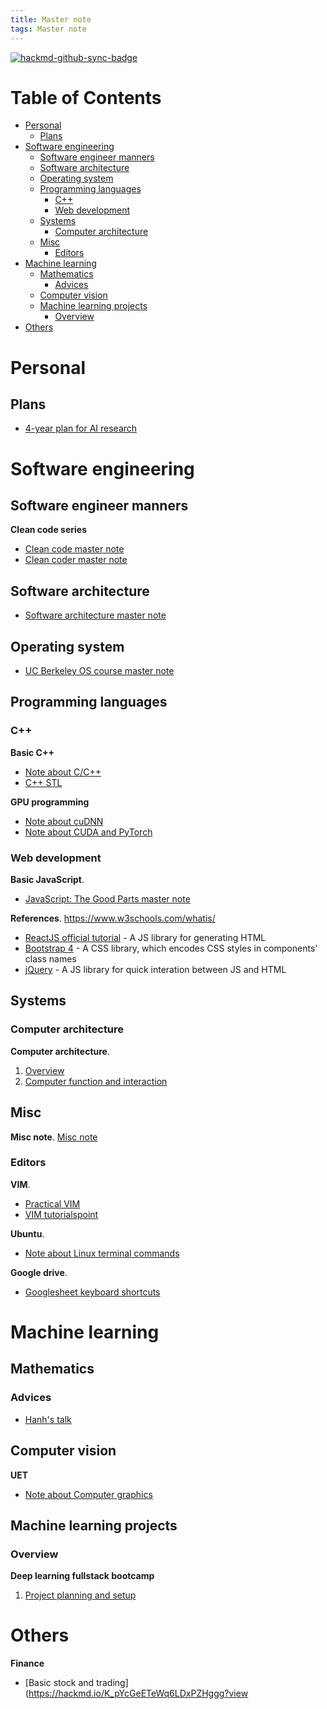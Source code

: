 ```yaml
---
title: Master note
tags: Master note
---
```


[![hackmd-github-sync-badge](https://hackmd.io/J83nKamqTE2kooPfuoR04Q/badge)](https://hackmd.io/J83nKamqTE2kooPfuoR04Q)

<!-- TOC titleSize:1 tabSpaces:2 depthFrom:1 depthTo:6 withLinks:1 updateOnSave:1 orderedList:0 skip:0 title:1 charForUnorderedList:* -->
# Table of Contents
* [Personal](#personal)
  * [Plans](#plans)
* [Software engineering](#software-engineering)
  * [Software engineer manners](#software-engineer-manners)
  * [Software architecture](#software-architecture)
  * [Operating system](#operating-system)
  * [Programming languages](#programming-languages)
    * [C++](#c)
    * [Web development](#web-development)
  * [Systems](#systems)
    * [Computer architecture](#computer-architecture)
  * [Misc](#misc)
    * [Editors](#editors)
* [Machine learning](#machine-learning)
  * [Mathematics](#mathematics)
    * [Advices](#advices)
  * [Computer vision](#computer-vision)
  * [Machine learning projects](#machine-learning-projects)
    * [Overview](#overview)
* [Others](#others)
<!-- /TOC -->

# Personal
## Plans
* [4-year plan for AI research](/J65joJN6SPOI7QBReDiY_g?view)

# Software engineering
## Software engineer manners
**Clean code series**
* [Clean code master note](https://hackmd.io/YSjsy5TJQuOzP6cdDVRT3A?view)
* [Clean coder master note](https://hackmd.io/zxYGwSIzR7iSIkqLpjQdMw?view)

## Software architecture
* [Software architecture master note](https://hackmd.io/86JWJm7fRvKVDY5cfY4LqQ?view)

## Operating system
* [UC Berkeley OS course master note](https://hackmd.io/F7eB-plmRVSgUKDq8EaTcw?view)

## Programming languages
### C++
**Basic C++**
* [Note about C/C++](https://hackmd.io/TMesCGlqR-KKwQ1rGBM1mQ?view)
* [C++ STL](https://hackmd.io/wS_oMt0FRYeemOFMCS8Raw?view)

**GPU programming**
* [Note about cuDNN](https://hackmd.io/Clk2X9KNS_--eixNqUHR8A?view)
* [Note about CUDA and PyTorch](https://hackmd.io/gOjrElk0TCeW89JZ3xXcwg?view)

### Web development
**Basic JavaScript**.
* [JavaScript: The Good Parts master note](https://hackmd.io/rbVVjGY_SW6DelaGc_tZ1w?view)

**References**. https://www.w3schools.com/whatis/
* [ReactJS official tutorial](https://hackmd.io/RPSWGy2eQwKhunELRxFP7A?view) - A JS library for generating HTML
* [Bootstrap 4](https://www.w3schools.com/bootstrap4/default.asp) - A CSS library, which encodes CSS styles in components' class names
* [jQuery](https://www.w3schools.com/jquery/default.asp) - A JS library for quick interation between JS and HTML

## Systems
### Computer architecture
**Computer architecture**.
1. [Overview](https://hackmd.io/kykmpdRzSvaQHfNLw1j6FA?view)
2. [Computer function and interaction](https://hackmd.io/MZbk5OgcSau3U_IyQtIUMA?view)

## Misc
**Misc note**. [Misc note](https://hackmd.io/sZ1zph2WR06dWrOGJXEEKQ?view)

### Editors
**VIM**.
* [Practical VIM](https://hackmd.io/DKLl2jbqTmiNIh1xtBorlg?view)
* [VIM tutorialspoint](https://hackmd.io/XN1BgwH6R1Kj5Wbe-iXx-A?view)

**Ubuntu**.
* [Note about Linux terminal commands](https://hackmd.io/doMJYny8QQeFG3PR4bOBUQ?view)

**Google drive**.
* [Googlesheet keyboard shortcuts](https://support.google.com/docs/answer/181110?co=GENIE.Platform%3DDesktop&hl=en)

# Machine learning
## Mathematics
### Advices
* [Hanh's talk](https://hackmd.io/bT5e26zNRmO_XIe8CLdXnQ?view)

## Computer vision
**UET**
* [Note about Computer graphics](https://hackmd.io/gs96CS7iRiy1Ep3FB_ZjWQ?view)

## Machine learning projects
### Overview
**Deep learning fullstack bootcamp**
1. [Project planning and setup](https://hackmd.io/Su-HVtDkShmbtlBZ2Jjr9g?view)

# Others
**Finance**
* [Basic stock and trading](https://hackmd.io/K_pYcGeETeWq6LDxPZHggg?view

